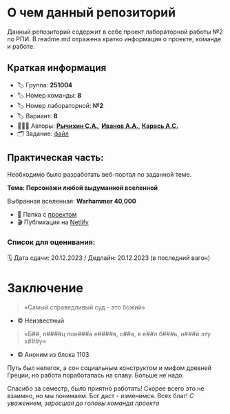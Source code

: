# О чем данный репозиторий
Данный репозиторий содержит в себе проект лабораторной работы №2 по РПИ. В readme.md отражена кратко информация о проекте, команде и работе.
## Краткая информация
- :label: Группа: **251004**
- :label: Номер команды: **8**
- :label: Номер лабораторной: **№2**
- :label: Вариант: **8**
- :family_man_boy_boy: Авторы: [**Рычихин С.А.**](https://github.com/BeerManNotAvailable1), [**Иванов А.А.**](https://github.com/AndreyItMe),  [**Карась А.С.**](https://github.com/anticlown322)
- :card_index_dividers: Задание: [файл](assets/docs/Практическое%20задание%202.docx)
## Практическая часть: 
Необходимо было разработать веб-портал по заданной теме.

**Тема: Персонажи любой выдуманной вселенной**

Выбранная вселенная: **Warhammer 40,000**

- :file_folder: Папка с [проектом](Project/)
- :clapper: Публикация на [Netlify](https://magenta-dusk-6e31dc.netlify.app/)
### Список для оценивания:
:spiral_calendar: Дата сдачи: 20.12.2023 / Дедлайн: 20.12.2023 (в последний вагон)

# Заключение
> «Самый справедливый суд - это божий» 
- © Неизвестный 
>«Б##, п####ц пое###а е####я, с##а, я е##л б###ь, н###й эту х###у» 
- © Аноним из блока 1103

Путь был нелегок, а сон социальным конструктом и мифом древней Греции, но работа поработалась на славу. Больше не надо.

Спасибо за семестр, было приятно работать! Скорее всего это не взаимно, но мы понимаем. Бог даст - изменимся. Всех благ!
*С уважением, заросшая до головы команда проекта*
